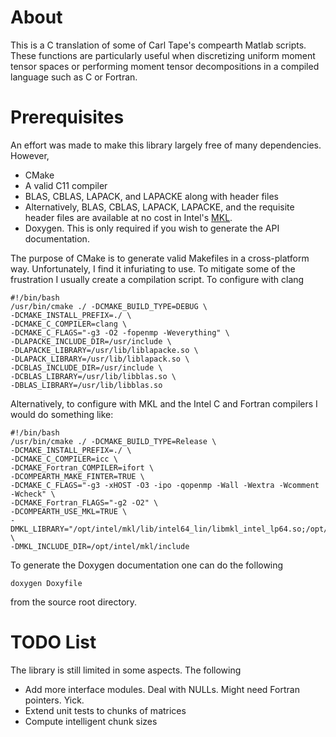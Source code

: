 # About

This is a C translation of some of Carl Tape's compearth Matlab scripts.  These functions are particularly useful when discretizing uniform moment tensor spaces or performing moment tensor decompositions in a compiled language such as C or Fortran.

# Prerequisites

An effort was made to make this library largely free of many dependencies.  
However, 

* CMake
* A valid C11 compiler
* BLAS, CBLAS, LAPACK, and LAPACKE along with header files
* Alternatively, BLAS, CBLAS, LAPACK, LAPACKE, and the requisite header files are available at no cost in Intel's [MKL](https://software.intel.com/en-us/mkl).
* Doxygen.  This is only required if you wish to generate the API documentation.
  
The purpose of CMake is to generate valid Makefiles in a cross-platform way.  Unfortunately, I find it infuriating to use.  To mitigate some of the frustration I usually create a compilation script.  To configure with clang 


    #!/bin/bash
    /usr/bin/cmake ./ -DCMAKE_BUILD_TYPE=DEBUG \
    -DCMAKE_INSTALL_PREFIX=./ \
    -DCMAKE_C_COMPILER=clang \
    -DCMAKE_C_FLAGS="-g3 -O2 -fopenmp -Weverything" \
    -DLAPACKE_INCLUDE_DIR=/usr/include \
    -DLAPACKE_LIBRARY=/usr/lib/liblapacke.so \
    -DLAPACK_LIBRARY=/usr/lib/liblapack.so \
    -DCBLAS_INCLUDE_DIR=/usr/include \
    -DCBLAS_LIBRARY=/usr/lib/libblas.so \
    -DBLAS_LIBRARY=/usr/lib/libblas.so

Alternatively, to configure with MKL and the Intel C and Fortran compilers I would do something like:

    #!/bin/bash
    /usr/bin/cmake ./ -DCMAKE_BUILD_TYPE=Release \
    -DCMAKE_INSTALL_PREFIX=./ \
    -DCMAKE_C_COMPILER=icc \
    -DCMAKE_Fortran_COMPILER=ifort \
    -DCOMPEARTH_MAKE_FINTER=TRUE \
    -DCMAKE_C_FLAGS="-g3 -xHOST -O3 -ipo -qopenmp -Wall -Wextra -Wcomment -Wcheck" \
    -DCMAKE_Fortran_FLAGS="-g2 -O2" \
    -DCOMPEARTH_USE_MKL=TRUE \
    -DMKL_LIBRARY="/opt/intel/mkl/lib/intel64_lin/libmkl_intel_lp64.so;/opt/intel/mkl/lib/intel64_lin/libmkl_sequential.so;/opt/intel/mkl/lib/intel64_lin/libmkl_core.so" \
    -DMKL_INCLUDE_DIR=/opt/intel/mkl/include

To generate the Doxygen documentation one can do the following

    doxygen Doxyfile

from the source root directory.

# TODO List

The library is still limited in some aspects.  The following  

* Add more interface modules.  Deal with NULLs.  Might need Fortran pointers.  Yick.
* Extend unit tests to chunks of matrices
* Compute intelligent chunk sizes

